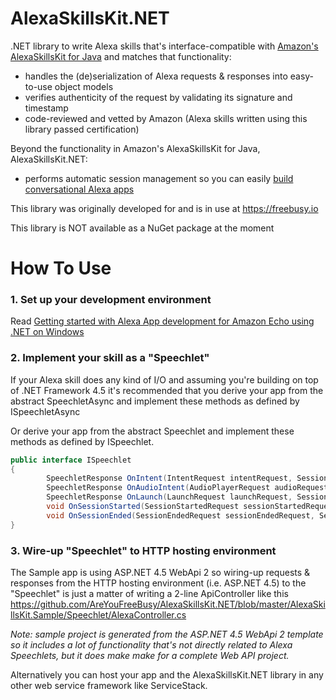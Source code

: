 # AlexaSkillsKit.NET
.NET library to write Alexa skills that's interface-compatible with [Amazon's AlexaSkillsKit for Java](https://github.com/amzn/alexa-skills-kit-java) and matches that functionality:
* handles the (de)serialization of Alexa requests & responses into easy-to-use object models
* verifies authenticity of the request by validating its signature and timestamp
* code-reviewed and vetted by Amazon (Alexa skills written using this library passed certification)

Beyond the functionality in Amazon's AlexaSkillsKit for Java, AlexaSkillsKit.NET:
* performs automatic session management so you can easily [build conversational Alexa apps](https://freebusy.io/blog/building-conversational-alexa-apps-for-amazon-echo)


This library was originally developed for and is in use at https://freebusy.io

This library is NOT available as a NuGet package at the moment

# How To Use

### 1. Set up your development environment

Read [Getting started with Alexa App development for Amazon Echo using .NET on Windows](https://freebusy.io/blog/getting-started-with-alexa-app-development-for-amazon-echo-using-dot-net)

### 2. Implement your skill as a "Speechlet"

If your Alexa skill does any kind of I/O and assuming you're building on top of .NET Framework 4.5 it's recommended that you derive your app from the abstract SpeechletAsync and implement these methods as defined by ISpeechletAsync
   
Or derive your app from the abstract Speechlet and implement these methods as defined by ISpeechlet.
  
```csharp
public interface ISpeechlet
{
        SpeechletResponse OnIntent(IntentRequest intentRequest, Session session, Context context);
        SpeechletResponse OnAudioIntent(AudioPlayerRequest audioRequest, Context context);
        SpeechletResponse OnLaunch(LaunchRequest launchRequest, Session session, Context context);
        void OnSessionStarted(SessionStartedRequest sessionStartedRequest, Session session);
        void OnSessionEnded(SessionEndedRequest sessionEndedRequest, Session session);
}
```
  
### 3. Wire-up "Speechlet" to HTTP hosting environment

The Sample app is using ASP.NET 4.5 WebApi 2 so wiring-up requests & responses from the HTTP hosting environment (i.e. ASP.NET 4.5) to the "Speechlet" is just a matter of writing a 2-line ApiController like this https://github.com/AreYouFreeBusy/AlexaSkillsKit.NET/blob/master/AlexaSkillsKit.Sample/Speechlet/AlexaController.cs 
  
*Note: sample project is generated from the ASP.NET 4.5 WebApi 2 template so it includes a lot of functionality that's not directly related to Alexa Speechlets, but it does make make for a complete Web API project.*

Alternatively you can host your app and the AlexaSkillsKit.NET library in any other web service framework like ServiceStack.

